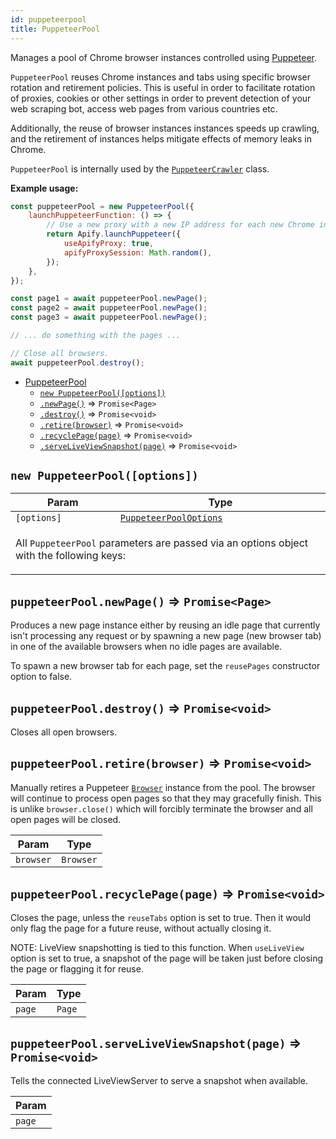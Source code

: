 ```yaml
---
id: puppeteerpool
title: PuppeteerPool
---
```


<a name="PuppeteerPool"></a>

Manages a pool of Chrome browser instances controlled using <a href="https://github.com/GoogleChrome/puppeteer" target="_blank">Puppeteer</a>.

`PuppeteerPool` reuses Chrome instances and tabs using specific browser rotation and retirement policies. This is useful in order to facilitate
rotation of proxies, cookies or other settings in order to prevent detection of your web scraping bot, access web pages from various countries etc.

Additionally, the reuse of browser instances instances speeds up crawling, and the retirement of instances helps mitigate effects of memory leaks in
Chrome.

`PuppeteerPool` is internally used by the [`PuppeteerCrawler`](puppeteercrawler) class.

**Example usage:**

```javascript
const puppeteerPool = new PuppeteerPool({
    launchPuppeteerFunction: () => {
        // Use a new proxy with a new IP address for each new Chrome instance
        return Apify.launchPuppeteer({
            useApifyProxy: true,
            apifyProxySession: Math.random(),
        });
    },
});

const page1 = await puppeteerPool.newPage();
const page2 = await puppeteerPool.newPage();
const page3 = await puppeteerPool.newPage();

// ... do something with the pages ...

// Close all browsers.
await puppeteerPool.destroy();
```

-   [PuppeteerPool](puppeteerpool)
    -   [`new PuppeteerPool([options])`](#new_PuppeteerPool_new)
    -   [`.newPage()`](#PuppeteerPool+newPage) ⇒ `Promise<Page>`
    -   [`.destroy()`](#PuppeteerPool+destroy) ⇒ `Promise<void>`
    -   [`.retire(browser)`](#PuppeteerPool+retire) ⇒ `Promise<void>`
    -   [`.recyclePage(page)`](#PuppeteerPool+recyclePage) ⇒ `Promise<void>`
    -   [`.serveLiveViewSnapshot(page)`](#PuppeteerPool+serveLiveViewSnapshot) ⇒ `Promise<void>`

<a name="new_PuppeteerPool_new"></a>

## `new PuppeteerPool([options])`

<table>
<thead>
<tr>
<th>Param</th><th>Type</th>
</tr>
</thead>
<tbody>
<tr>
<td><code>[options]</code></td><td><code><a href="../typedefs/puppeteerpooloptions">PuppeteerPoolOptions</a></code></td>
</tr>
<tr>
<td colspan="3"><p>All <code>PuppeteerPool</code> parameters are passed
  via an options object with the following keys:</p>
</td></tr></tbody>
</table>
<a name="PuppeteerPool+newPage"></a>

## `puppeteerPool.newPage()` ⇒ `Promise<Page>`

Produces a new page instance either by reusing an idle page that currently isn't processing any request or by spawning a new page (new browser tab) in
one of the available browsers when no idle pages are available.

To spawn a new browser tab for each page, set the `reusePages` constructor option to false.

<a name="PuppeteerPool+destroy"></a>

## `puppeteerPool.destroy()` ⇒ `Promise<void>`

Closes all open browsers.

<a name="PuppeteerPool+retire"></a>

## `puppeteerPool.retire(browser)` ⇒ `Promise<void>`

Manually retires a Puppeteer <a href="https://pptr.dev/#?product=Puppeteer&show=api-class-browser" target="_blank"><code>Browser</code></a> instance
from the pool. The browser will continue to process open pages so that they may gracefully finish. This is unlike `browser.close()` which will
forcibly terminate the browser and all open pages will be closed.

<table>
<thead>
<tr>
<th>Param</th><th>Type</th>
</tr>
</thead>
<tbody>
<tr>
<td><code>browser</code></td><td><code>Browser</code></td>
</tr>
<tr>
</tr></tbody>
</table>
<a name="PuppeteerPool+recyclePage"></a>

## `puppeteerPool.recyclePage(page)` ⇒ `Promise<void>`

Closes the page, unless the `reuseTabs` option is set to true. Then it would only flag the page for a future reuse, without actually closing it.

NOTE: LiveView snapshotting is tied to this function. When `useLiveView` option is set to true, a snapshot of the page will be taken just before
closing the page or flagging it for reuse.

<table>
<thead>
<tr>
<th>Param</th><th>Type</th>
</tr>
</thead>
<tbody>
<tr>
<td><code>page</code></td><td><code>Page</code></td>
</tr>
<tr>
</tr></tbody>
</table>
<a name="PuppeteerPool+serveLiveViewSnapshot"></a>

## `puppeteerPool.serveLiveViewSnapshot(page)` ⇒ `Promise<void>`

Tells the connected LiveViewServer to serve a snapshot when available.

<table>
<thead>
<tr>
<th>Param</th>
</tr>
</thead>
<tbody>
<tr>
<td><code>page</code></td>
</tr>
<tr>
</tr></tbody>
</table>
